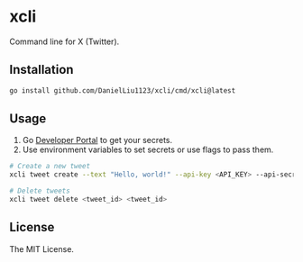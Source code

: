 # xcli

Command line for X (Twitter).

## Installation

```bash
go install github.com/DanielLiu1123/xcli/cmd/xcli@latest
```

## Usage

1. Go [Developer Portal](https://developer.x.com/en/portal/dashboard) to get your secrets.
2. Use environment variables to set secrets or use flags to pass them.

```bash
# Create a new tweet
xcli tweet create --text "Hello, world!" --api-key <API_KEY> --api-secret <API_SECRET> --access-token <ACCESS_TOKEN> --access-secret <ACCESS_SECRET>

# Delete tweets
xcli tweet delete <tweet_id> <tweet_id>
```

## License

The MIT License.
